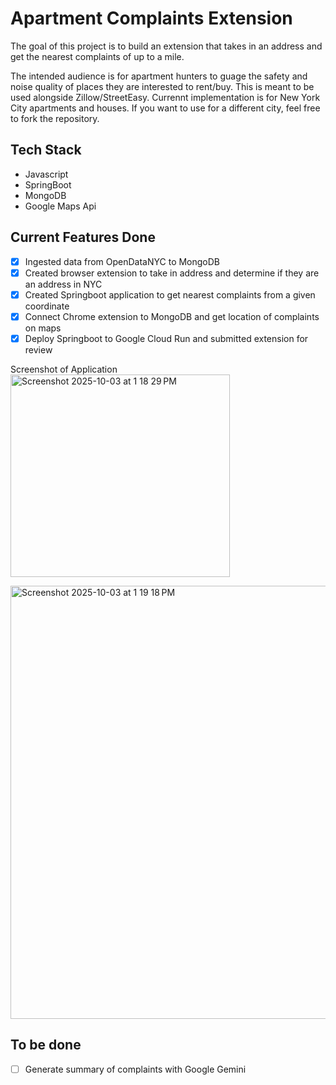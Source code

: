 # Apartment Complaints Extension
The goal of this project is to build an extension that takes in an address and get the nearest complaints of up to a mile.

The intended audience is for apartment hunters to guage the safety and noise quality of places they are interested to rent/buy. This is meant to be used alongside Zillow/StreetEasy. Currennt implementation is for New York City apartments and houses. If you want to use for a different city, feel free to fork the repository.

## Tech Stack
- Javascript
- SpringBoot
- MongoDB
- Google Maps Api

## Current Features Done
- [x] Ingested data from OpenDataNYC to MongoDB
- [x] Created browser extension to take in address and determine if they are an address in NYC
- [x] Created Springboot application to get nearest complaints from a given coordinate
- [x] Connect Chrome extension to MongoDB and get location of complaints on maps
- [x] Deploy Springboot to Google Cloud Run and submitted extension for review

Screenshot of Application
<img width="351" height="324" alt="Screenshot 2025-10-03 at 1 18 29 PM" src="https://github.com/user-attachments/assets/e15d11f2-ad14-441a-8d2a-5bb3d223438b" />

<img width="1094" height="693" alt="Screenshot 2025-10-03 at 1 19 18 PM" src="https://github.com/user-attachments/assets/ccc536d1-0d31-4db2-8ad9-a90d62ee9e01" />



## To be done
- [ ] Generate summary of complaints with Google Gemini
